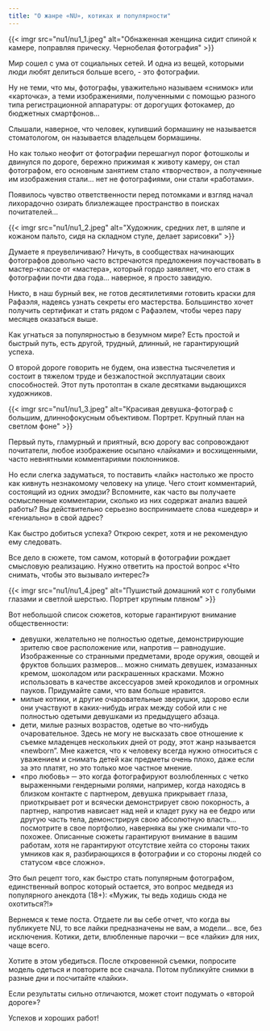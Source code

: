 ```yaml
---
title: "О жанре «NU», котиках и популярности"
---
```


{{< imgr src="nu1/nu1_1.jpeg" alt="Обнаженная женщина сидит спиной к камере, поправляя прическу. Чернобелая фотография" >}}

Мир сошел с ума от социальных сетей. И одна из вещей, которыми люди любят делиться больше всего, - это фотографии.

Ну не теми, что мы, фотографы, уважительно называем «снимок» или «карточка», а теми изображениями, полученными с помощью разного типа регистрационной аппаратуры: от дорогущих фотокамер, до бюджетных смартфонов…

Слышали, наверное, что человек, купивший бормашину не называется стоматологом, он называется владельцем бормашины.

Но как только неофит от фотографии перешагнул порог фотошколы и двинулся по дороге, бережно прижимая к животу камеру, он стал фотографом, его основным занятием стало «творчество», а полученные им изображения стали… нет не фотографиями, они стали «работами».

Появилось чувство ответственности перед потомками и взгляд начал лихорадочно озирать близлежащее пространство в поисках почитателей…

{{< imgr src="nu1/nu1_2.jpeg" alt="Художник, средних лет, в шляпе и кожаном пальто, сидя на складном стуле, делает зарисовки" >}}

Думаете я преувеличиваю? Ничуть, в сообществах начинающих фотографов довольно часто встречаются предложения поучаствовать в мастер-классе от «мастера», который гордо заявляет, что его стаж в фотографии почти два года… наверное, я просто завидую.

Никто, в наш бурный век, не готов десятилетиями готовить краски для Рафаэля, надеясь узнать секреты его мастерства. Большинство хочет получить сертификат и стать рядом с Рафаэлем, чтобы через пару месяцев оказаться выше.

Как угнаться за популярностью в безумном мире? Есть простой и быстрый путь, есть другой, трудный, длинный, не гарантирующий успеха.

О второй дороге говорить не будем, она известна тысячелетия и состоит в тяжелом труде и безжалостной эксплуатации своих способностей. Этот путь протоптан в скале десятками выдающихся художников.

{{< imgr src="nu1/nu1_3.jpeg" alt="Красивая девушка-фотограф с большим, длиннофокусным объективом. Портрет. Крупный план на светлом фоне" >}}

Первый путь, гламурный и приятный, всю дорогу вас сопровождают почитатели, любое изображение осыпано «лайками» и восхищенными, часто невнятными комментариями поклонников.

Но если слегка задуматься, то поставить «лайк» настолько же просто как кивнуть незнакомому человеку на улице. Чего стоит комментарий, состоящий из одних эмодзи? Вспомните, как часто вы получаете осмысленные комментарии, сколько из них содержат анализ вашей работы? Вы действительно серьезно воспринимаете слова «шедевр» и «гениально» в свой адрес?

Как быстро добиться успеха? Открою секрет, хотя и не рекомендую ему следовать.

Все дело в сюжете, том самом, который в фотографии рождает смысловую реализацию. Нужно ответить на простой вопрос «Что снимать, чтобы это вызывало интерес?»

{{< imgr src="nu1/nu1_4.jpeg" alt="Пушистый домашний кот с голубыми глазами и светлой шерстью. Портрет крупным плвном" >}}

Вот небольшой список сюжетов, которые гарантируют внимание общественности:

- девушки, желательно не полностью одетые, демонстрирующие зрителю свое расположение или, напротив ─ равнодушие. Изображенные со странными предметами, вроде оружия, овощей и фруктов больших размеров… можно снимать девушек, измазанных кремом, шоколадом или раскрашенных красками. Можно использовать в качестве аксессуаров змей крокодилов и огромных пауков. Придумайте сами, что вам больше нравится.
- милые котики, и другие очаровательные зверушки, здорово если они участвуют в каких-нибудь играх между собой или с не полностью одетыми девушками из предыдущего абзаца.
- дети, милые разных возрастов, одетые во что-нибудь очаровательное. Здесь не могу не высказать свое отношение к съемке младенцев нескольких дней от роду, этот жанр называется «newborn”. Мне кажется, что к человеку всегда нужно относиться с уважением и снимать детей как предметы очень плохо, даже если за это платят, но это только мое частное мнение.
- «про любовь» ─ это когда фотографируют возлюбленных с четко выраженными гендерными ролями, например, когда находясь в близком контакте с партнером, девушка прикрывает глаза, приоткрывает рот и всячески демонстрирует свою покорность, а партнер, напротив нависает над ней и кладет руку на ее бедро или другую часть тела, демонстрируя свою абсолютную власть… посмотрите в свое портфолио, наверняка вы уже снимали что-то похожее.
Описанные сюжеты гарантируют внимание в вашим работам, хотя не гарантируют отсутствие хейта со стороны таких умников как я, разбирающихся в фотографии и со стороны людей со статусом «все сложно».

Это был рецепт того, как быстро стать популярным фотографом, единственный вопрос который остается, это вопрос медведя из популярного анекдота (18+): «Мужик, ты ведь ходишь сюда не охотиться?!»

Вернемся к теме поста. Отдаете ли вы себе отчет, что когда вы публикуете NU, то все лайки предназначены не вам, а модели… все, без исключения. Котики, дети, влюбленные парочки ─ все «лайки» для них, чаще всего.

Хотите в этом убедиться. После откровенной съемки, попросите модель одеться и повторите все сначала. Потом публикуйте снимки в разные дни и посчитайте «лайки».

Если результаты сильно отличаются, может стоит подумать о «второй дороге»?

Успехов и хороших работ!